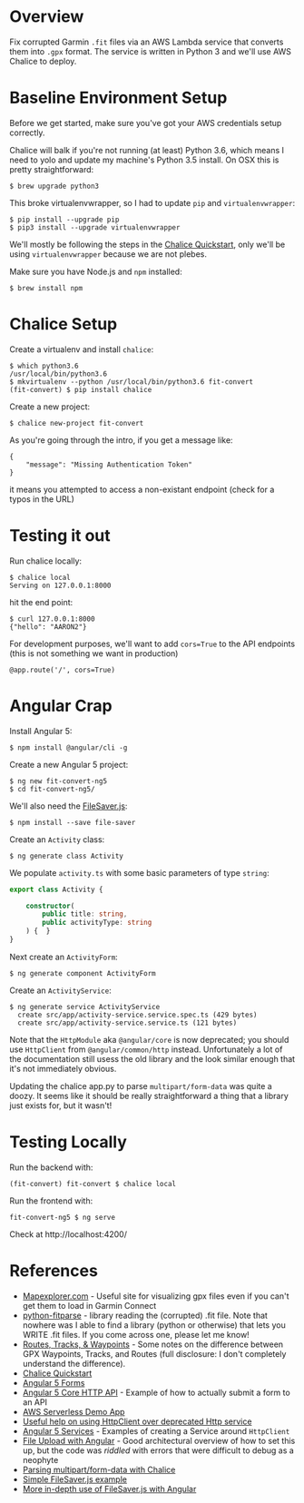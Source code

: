 # Overview

Fix corrupted Garmin `.fit` files via an AWS Lambda service that converts them into `.gpx` format. The service is written in Python 3 and we'll use AWS Chalice to deploy.

# Baseline Environment Setup

Before we get started, make sure you've got your AWS credentials setup correctly.

Chalice will balk if you're not running (at least) Python 3.6, which means I need to yolo and update my machine's Python 3.5 install. On OSX this is pretty straightforward:
```
$ brew upgrade python3
```

This broke virtualenvwrapper, so I had to update `pip` and `virtualenvwrapper`:
```
$ pip install --upgrade pip
$ pip3 install --upgrade virtualenvwrapper
```

We'll mostly be following the steps in the [Chalice Quickstart](http://chalice.readthedocs.io/en/latest/quickstart.html), only we'll be using `virtualenvwrapper` because we are not plebes. 

Make sure you have Node.js and `npm` installed:
```
$ brew install npm
```


# Chalice Setup

Create a virtualenv and install `chalice`:

```
$ which python3.6
/usr/local/bin/python3.6
$ mkvirtualenv --python /usr/local/bin/python3.6 fit-convert
(fit-convert) $ pip install chalice
```
Create a new project:
```
$ chalice new-project fit-convert
```

As you're going through the intro, if you get a message like:
```
{
    "message": "Missing Authentication Token"
}
```
it means you attempted to access a non-existant endpoint (check for a typos in the URL)


# Testing it out

Run chalice locally:
```
$ chalice local
Serving on 127.0.0.1:8000
```

hit the end point:
```
$ curl 127.0.0.1:8000
{"hello": "AARON2"}
```

For development purposes, we'll want to add `cors=True` to the API endpoints (this is not something we want in production)
```
@app.route('/', cors=True)
```

# Angular Crap

Install Angular 5:
```
$ npm install @angular/cli -g
```

Create a new Angular 5 project:
```
$ ng new fit-convert-ng5
$ cd fit-convert-ng5/
```

We'll also need the [FileSaver.js](https://github.com/eligrey/FileSaver.js/):
```
$ npm install --save file-saver
```

Create an `Activity` class:
```
$ ng generate class Activity

```
 
We populate `activity.ts` with some basic parameters of type `string`:
```typescript
export class Activity {

    constructor(
        public title: string,
        public activityType: string
    ) {  }
}
```

Next create an `ActivityForm`:
```
$ ng generate component ActivityForm
```

<Put stuff in ActivityForm>

Create an `ActivityService`:
```
$ ng generate service ActivityService
  create src/app/activity-service.service.spec.ts (429 bytes)
  create src/app/activity-service.service.ts (121 bytes)
```

Note that the `HttpModule` aka `@angular/core` is now deprecated; you should use `HttpClient` from `@angular/common/http` instead. Unfortunately a lot of the documentation still usess the old library and the look similar enough that it's not immediately obvious.

Updating the chalice app.py to parse `multipart/form-data` was quite a doozy. It seems like it should be really straightforward
a thing that a library just exists for, but it wasn't!

# Testing Locally

Run the backend with:
```
(fit-convert) fit-convert $ chalice local
```

Run the frontend with:
```
fit-convert-ng5 $ ng serve
```

Check at http://localhost:4200/

# References

 * [Mapexplorer.com](http://maplorer.com/gpx-view/gpx_view.php) - Useful site for visualizing gpx files even if you can't get them to load in Garmin Connect
 * [python-fitparse](https://pypi.python.org/pypi/fitparse/1.0.0) - library reading the (corrupted) .fit file. Note that nowhere was I able to find a library (python or otherwise) that lets you WRITE .fit files. If you come across one, please let me know!
 * [Routes, Tracks, & Waypoints](http://www.globeriders.com/article_pages/article08_RTW/article08_rtw.shtml) - Some notes on the difference between GPX Waypoints, Tracks, and Routes (full disclosure: I don't completely understand the difference).
 * [Chalice Quickstart](http://chalice.readthedocs.io/en/latest/quickstart.html)
 * [Angular 5 Forms](https://angular.io/guide/forms)
 * [Angular 5 Core HTTP API](https://codecraft.tv/courses/angular/http/core-http-api/#_post_with_data) - Example of how to actually submit a form to an API
 * [AWS Serverless Demo App](https://github.com/awslabs/aws-serverless-workshops/tree/master/WebApplication)
 * [Useful help on using HttpClient over deprecated Http service](http://brianflove.com/2017/07/21/migrating-to-http-client/)
 * [Angular 5 Services](http://devarea.com/angular-5-services/) - Examples of creating a Service around `HttpClient`
 * [File Upload with Angular](https://www.codingforentrepreneurs.com/blog/file-upload-with-angular/) - Good architectural overview of how to set this up, but the code was _riddled_ with errors that were difficult to debug as a neophyte
 * [Parsing multipart/form-data with Chalice](https://stackoverflow.com/questions/45136349/parsing-raw-body-from-aws-chalice-multipart-form-data-http-request)
 * [Simple FileSaver.js example](https://shekhargulati.com/2017/07/16/implementing-file-save-functionality-with-angular-4/)
 * [More in-depth use of FileSaver.js with Angular](http://amilspage.com/angular4-file-download/)